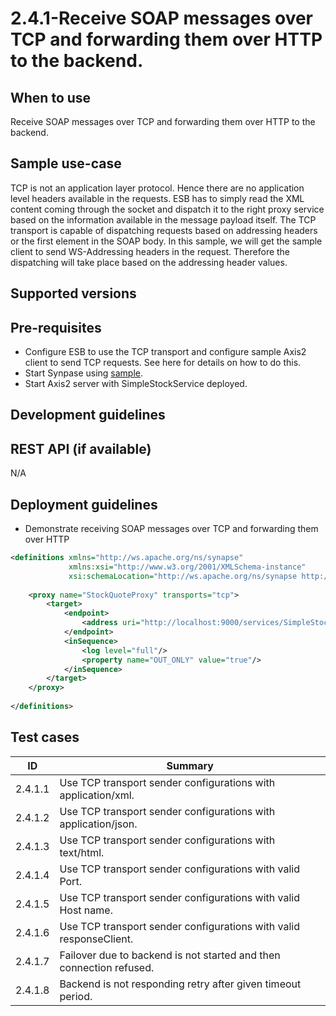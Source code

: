 # 2.4.1-Receive SOAP messages over TCP and forwarding them over HTTP to the backend.

## When to use
Receive SOAP messages over TCP and forwarding them over HTTP to the backend.

 
## Sample use-case

TCP is not an application layer protocol. Hence there are no application level headers available in the requests. ESB has to simply read the XML content coming through the socket and dispatch it to the right proxy service based on the information available in the message payload itself. The TCP transport is capable of dispatching requests based on addressing headers or the first element in the SOAP body. In this sample, we will get the sample client to send WS-Addressing headers in the request. Therefore the dispatching will take place based on the addressing header values.


## Supported versions

## Pre-requisites

- Configure ESB to use the TCP transport and configure sample Axis2 client to send TCP requests. See here for details on how to do this.
- Start Synpase using [sample](https://docs.wso2.com/pages/viewpage.action?pageId=103322226).
- Start Axis2 server with SimpleStockService deployed.

## Development guidelines

## REST API (if available)
N/A

## Deployment guidelines
- Demonstrate receiving SOAP messages over TCP and forwarding them over HTTP

```xml
<definitions xmlns="http://ws.apache.org/ns/synapse"
             xmlns:xsi="http://www.w3.org/2001/XMLSchema-instance"
             xsi:schemaLocation="http://ws.apache.org/ns/synapse http://synapse.apache.org/ns/2010/04/configuration/synapse_config.xsd">
 
    <proxy name="StockQuoteProxy" transports="tcp">
        <target>
            <endpoint>
                <address uri="http://localhost:9000/services/SimpleStockQuoteService"/>
            </endpoint>
            <inSequence>
                <log level="full"/>
                <property name="OUT_ONLY" value="true"/>
            </inSequence>
        </target>
    </proxy>
 
</definitions>
```

## Test cases

| ID | Summary |
| ------------- | ------------- |
| 2.4.1.1  | Use TCP transport sender configurations with application/xml.    |
| 2.4.1.2  | Use TCP transport sender configurations with application/json.   |
| 2.4.1.3  | Use TCP transport sender configurations with text/html.  |
| 2.4.1.4  | Use TCP transport sender configurations with valid Port.       |
| 2.4.1.5  | Use TCP transport sender configurations with valid Host name.    |
| 2.4.1.6  | Use TCP transport sender configurations with valid responseClient.   |
| 2.4.1.7  | Failover due to backend is not started and then connection refused.   |
| 2.4.1.8  | Backend is not responding retry after given timeout period.       |
